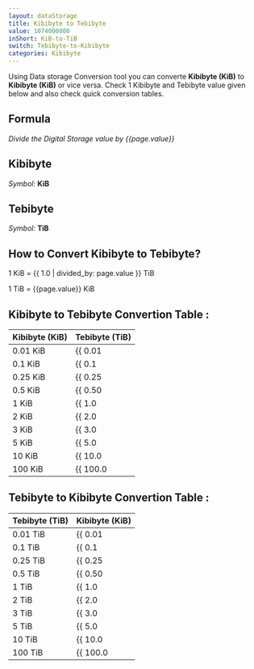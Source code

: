 ```yaml
---
layout: dataStorage
title: Kibibyte to Tebibyte
value: 1074000000
inShort: KiB-to-TiB
switch: Tebibyte-to-Kibibyte
categories: Kibibyte
---
```


Using Data storage Conversion tool you can converte **Kibibyte (KiB)** to **Kibibyte (KiB)** or vice versa. Check 1 Kibibyte and Tebibyte value given below and also check quick conversion tables.

## Formula
*Divide the Digital Storage value by {{page.value}}*

## Kibibyte
*Symbol:* **KiB**

## Tebibyte
*Symbol:* **TiB**

## How to Convert Kibibyte to Tebibyte?

1 KiB = {{ 1.0 | divided_by: page.value }} TiB

1 TiB = {{page.value}} KiB


## Kibibyte to Tebibyte Convertion Table :

| Kibibyte (KiB) | Tebibyte (TiB) |
| ---- | ---- |
| 0.01 KiB | {{ 0.01 | divided_by: page.value }} TiB |
| 0.1 KiB | {{ 0.1 | divided_by: page.value }} TiB |
| 0.25 KiB | {{ 0.25 | divided_by: page.value }} TiB |
| 0.5 KiB | {{ 0.50 | divided_by: page.value }} TiB |
| 1 KiB | {{ 1.0 | divided_by: page.value }} TiB |
| 2 KiB | {{ 2.0 | divided_by: page.value }} TiB |
| 3 KiB | {{ 3.0 | divided_by: page.value }} TiB |
| 5 KiB | {{ 5.0 | divided_by: page.value }} TiB |
| 10 KiB | {{ 10.0 | divided_by: page.value }} TiB |
| 100 KiB | {{ 100.0 | divided_by: page.value }} TiB |

## Tebibyte to Kibibyte Convertion Table :

| Tebibyte (TiB) | Kibibyte (KiB) |
| ---- | ---- |
| 0.01 TiB | {{ 0.01 | times: page.value }} KiB |
| 0.1 TiB | {{ 0.1 | times: page.value }} KiB |
| 0.25 TiB | {{ 0.25 | times: page.value }} KiB |
| 0.5 TiB | {{ 0.50 | times: page.value }} KiB |
| 1 TiB | {{ 1.0 | times: page.value }} KiB |
| 2 TiB | {{ 2.0 | times: page.value }} KiB |
| 3 TiB | {{ 3.0 | times: page.value }} KiB |
| 5 TiB | {{ 5.0 | times: page.value }} KiB |
| 10 TiB | {{ 10.0 | times: page.value }} KiB |
| 100 TiB | {{ 100.0 | times: page.value }} KiB |


<script>
document.getElementById('selectInput')[5].selected = true
document.getElementById('selectOutput')[17].selected = true
</script>
